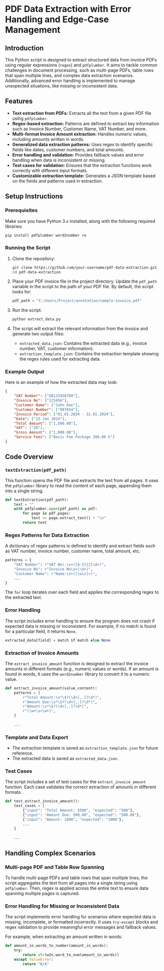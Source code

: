 # PDF Data Extraction with Error Handling and Edge-Case Management

## Introduction

This Python script is designed to extract structured data from invoice PDFs using regular expressions (`regex`) and `pdfplumber`. It aims to tackle common challenges in document processing, such as multi-page PDFs, table rows that span multiple lines, and complex data extraction scenarios. Additionally, advanced error handling is implemented to manage unexpected situations, like missing or inconsistent data.

## Features

- **Text extraction from PDFs:** Extracts all the text from a given PDF file using `pdfplumber`.
- **Regex-based extraction:** Patterns are defined to extract key information such as Invoice Number, Customer Name, VAT Number, and more.
- **Multi-format Invoice Amount extraction:** Handles numeric values, including amounts written in words.
- **Generalized data extraction patterns:** Uses regex to identify specific fields like dates, customer numbers, and total amounts.
- **Error handling and validation:** Provides fallback values and error handling when data is inconsistent or missing.
- **Test cases for validation:** Ensures that the extraction functions work correctly with different input formats.
- **Customizable extraction template:** Generates a JSON template based on the fields and patterns used in extraction.
  
## Setup Instructions

### Prerequisites

Make sure you have Python 3.x installed, along with the following required libraries:

```bash
pip install pdfplumber word2number re
```

### Running the Script

1. Clone the repository:

    ```bash
    git clone https://github.com/your-username/pdf-data-extraction.git
    cd pdf-data-extraction
    ```

2. Place your PDF invoice file in the project directory. Update the `pdf_path` variable in the script to the path of your PDF file. By default, the script looks for:

    ```python
    pdf_path = "C:/Users/Project/annotation/sample-invoice.pdf"
    ```

3. Run the script:

    ```bash
    python extract_data.py
    ```

4. The script will extract the relevant information from the invoice and generate two output files:
   - `extracted_data.json`: Contains the extracted data (e.g., invoice number, VAT, customer information).
   - `extraction_template.json`: Contains the extraction template showing the regex rules used for extracting data.

### Example Output

Here is an example of how the extracted data may look:

```json
{
    "VAT Number": ["GB123456789"],
    "Invoice No": ["123456"],
    "Customer Name": ["John Doe"],
    "Customer Number": ["987654"],
    "Invoice Period": ["01.01.2024 - 31.01.2024"],
    "Date": ["15 Jan 2024"],
    "Total Amount": ["1,500.00"],
    "VAT": ["20"],
    "Gross Amount": ["1,800.00"],
    "Service Fees": ["Basic Fee Package 200.00 €"]
}
```

## Code Overview

### `textExtraction(pdf_path)`

This function opens the PDF file and extracts the text from all pages. It uses the `pdfplumber` library to read the content of each page, appending them into a single string.

```python
def textExtraction(pdf_path):
    text = ""
    with pdfplumber.open(pdf_path) as pdf:
        for page in pdf.pages:
            text += page.extract_text() + "\n"
        return text
```

### Regex Patterns for Data Extraction

A dictionary of regex patterns is defined to identify and extract fields such as VAT number, invoice number, customer name, total amount, etc.

```python
patterns = {
    "VAT Number": r"VAT No\.\s+([A-Z]{2}\d+)",
    "Invoice No": r"Invoice No\s+(\d+)",
    "Customer Name": r"Name:\s+([\w\s]+)",
    ...
}
```

The `for` loop iterates over each field and applies the corresponding regex to the extracted text.

### Error Handling

The script includes error handling to ensure the program does not crash if expected data is missing or inconsistent. For example, if no match is found for a particular field, it returns `None`.

```python
extracted_data[field] = match if match else None
```

### Extraction of Invoice Amounts

The `extract_invoice_amount` function is designed to extract the invoice amounts in different formats (e.g., numeric values or words). If an amount is found in words, it uses the `word2number` library to convert it to a numeric value.

```python
def extract_invoice_amount(value_content):
    patterns = [
        r"Total Amount:\s*\$?(\d+[,.]?\d*)",   
        r"Amount Due:\s*\$?(\d+[,.]?\d*)",     
        r"Amount:\s*\$?(\d+[,.]?\d*)",         
        r"(\w+\s+\w+)",                        
    ]
    
    ...
```

### Template and Data Export

- The extraction template is saved as `extraction_template.json` for future reference.
- The extracted data is saved as `extracted_data.json`.

### Test Cases

The script includes a set of test cases for the `extract_invoice_amount` function. Each case validates the correct extraction of amounts in different formats.

```python
def test_extract_invoice_amount():
    test_cases = [
        {"input": "Total Amount: $500", "expected": "500"},
        {"input": "Amount Due: 500.00", "expected": "500.00"},
        {"input": "Amount: 1000", "expected": "1000"},
        ...
    ]
    
    ...
```

## Handling Complex Scenarios

### Multi-page PDF and Table Row Spanning

To handle multi-page PDFs and table rows that span multiple lines, the script aggregates the text from all pages into a single string using `pdfplumber`. Then, regex is applied across the entire text to ensure data spanning multiple pages is captured.

### Error Handling for Missing or Inconsistent Data

The script implements error handling for scenarios where expected data is missing, incomplete, or formatted incorrectly. It uses `try-except` blocks and regex validation to provide meaningful error messages and fallback values.

For example, when extracting an amount written in words:

```python
def amount_in_words_to_number(amount_in_words):
    try:
        return str(w2n.word_to_num(amount_in_words))
    except ValueError:
        return "N/A"
```
